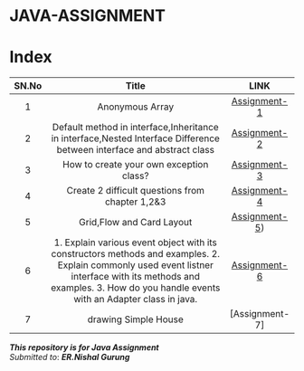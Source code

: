 # JAVA-ASSIGNMENT

# Index

SN.No | Title | LINK
:------:|:---------------:|:---:
1 | Anonymous Array | [Assignment-1](Assignment-1/defaultInterface/README.md)
2 | Default method in interface,Inheritance in interface,Nested Interface Difference between interface and abstract class | [Assignment-2](Assignment-2/README.md)
3 |How to create your own exception class? |[Assignment-3](Assignment-3/README.md)
4 |Create 2 difficult questions from chapter 1,2&3 | [Assignment-4](JAVA-ASSIGNMENT/Assignment-4/README.md)
5|Grid,Flow and Card Layout  | [Assignment-5](JAVA-ASSIGNMENT-5/README.md))
6 | 1. Explain various event object with its constructors methods and examples. 2. Explain commonly used event listner interface with its methods and examples. 3. How do you handle events with an Adapter class in java. |[Assignment-6](ASSIGNMENT-6/README.md)
7 | drawing Simple House  | [Assignment-7]

***This repository is for Java Assignment***\
*Submitted to*: ***ER.Nishal Gurung***
